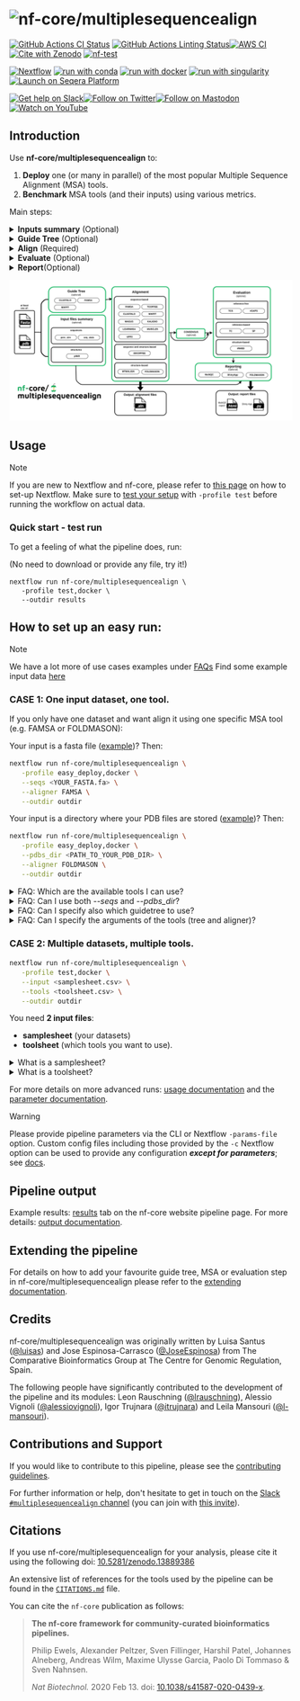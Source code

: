 <h1>
  <picture>
    <source media="(prefers-color-scheme: dark)" srcset="docs/images/nf-core-multiplesequencealign_logo_dark.png">
    <img alt="nf-core/multiplesequencealign" src="docs/images/nf-core-multiplesequencealign_logo_light.png">
  </picture>
</h1>

[![GitHub Actions CI Status](https://github.com/nf-core/multiplesequencealign/actions/workflows/ci.yml/badge.svg)](https://github.com/nf-core/multiplesequencealign/actions/workflows/ci.yml)
[![GitHub Actions Linting Status](https://github.com/nf-core/multiplesequencealign/actions/workflows/linting.yml/badge.svg)](https://github.com/nf-core/multiplesequencealign/actions/workflows/linting.yml)[![AWS CI](https://img.shields.io/badge/CI%20tests-full%20size-FF9900?labelColor=000000&logo=Amazon%20AWS)](https://nf-co.re/multiplesequencealign/results)[![Cite with Zenodo](http://img.shields.io/badge/DOI-10.5281/zenodo.13889386-1073c8?labelColor=000000)](https://doi.org/10.5281/zenodo.13889386)
[![nf-test](https://img.shields.io/badge/unit_tests-nf--test-337ab7.svg)](https://www.nf-test.com)

[![Nextflow](https://img.shields.io/badge/nextflow%20DSL2-%E2%89%A524.04.2-23aa62.svg)](https://www.nextflow.io/)
[![run with conda](http://img.shields.io/badge/run%20with-conda-3EB049?labelColor=000000&logo=anaconda)](https://docs.conda.io/en/latest/)
[![run with docker](https://img.shields.io/badge/run%20with-docker-0db7ed?labelColor=000000&logo=docker)](https://www.docker.com/)
[![run with singularity](https://img.shields.io/badge/run%20with-singularity-1d355c.svg?labelColor=000000)](https://sylabs.io/docs/)
[![Launch on Seqera Platform](https://img.shields.io/badge/Launch%20%F0%9F%9A%80-Seqera%20Platform-%234256e7)](https://cloud.seqera.io/launch?pipeline=https://github.com/nf-core/multiplesequencealign)

[![Get help on Slack](http://img.shields.io/badge/slack-nf--core%20%23multiplesequencealign-4A154B?labelColor=000000&logo=slack)](https://nfcore.slack.com/channels/multiplesequencealign)[![Follow on Twitter](http://img.shields.io/badge/twitter-%40nf__core-1DA1F2?labelColor=000000&logo=twitter)](https://twitter.com/nf_core)[![Follow on Mastodon](https://img.shields.io/badge/mastodon-nf__core-6364ff?labelColor=FFFFFF&logo=mastodon)](https://mstdn.science/@nf_core)[![Watch on YouTube](http://img.shields.io/badge/youtube-nf--core-FF0000?labelColor=000000&logo=youtube)](https://www.youtube.com/c/nf-core)

## Introduction

Use **nf-core/multiplesequencealign** to:

1. **Deploy** one (or many in parallel) of the most popular Multiple Sequence Alignment (MSA) tools.
2. **Benchmark** MSA tools (and their inputs) using various metrics.

Main steps:

  <details>
      <summary><strong>Inputs summary</strong> (Optional)</summary>
      <p>Computation of summary statistics on the input files (e.g., average sequence similarity across the input sequences, their length, pLDDT extraction if available).</p>
  </details>

  <details>
      <summary><strong>Guide Tree</strong> (Optional)</summary>
      <p>Renders a guide tree with a chosen tool (list available in <a href="docs/usage.md#2-guide-trees">usage</a>). Some aligners use guide trees to define the order in which the sequences are aligned.</p>
  </details>

  <details>
      <summary><strong>Align</strong> (Required)</summary>
      <p>Aligns the sequences with a chosen tool (list available in <a href="docs/usage.md#3-align">usage</a>).</p>
  </details>

  <details>
      <summary><strong>Evaluate</strong> (Optional)</summary>
      <p>Evaluates the generated alignments with different metrics: Sum Of Pairs (SoP), Total Column score (TC), iRMSD, Total Consistency Score (TCS), etc.</p>
  </details>

  <details>
      <summary><strong>Report</strong>(Optional)</summary>
      <p>Reports the collected information of the runs in a Shiny app and a summary table in MultiQC. Optionally, it can also render the <a href="https://github.com/steineggerlab/foldmason">Foldmason</a> MSA visualization in HTML format.</p>
  </details>

![Alt text](docs/images/nf-core-msa_metro_map.png?raw=true "nf-core-msa metro map")

## Usage

> [!NOTE]
> If you are new to Nextflow and nf-core, please refer to [this page](https://nf-co.re/docs/usage/installation) on how to set-up Nextflow. Make sure to [test your setup](https://nf-co.re/docs/usage/introduction#how-to-run-a-pipeline) with `-profile test` before running the workflow on actual data.

### Quick start - test run

To get a feeling of what the pipeline does, run:

(No need to download or provide any file, try it!)

```
nextflow run nf-core/multiplesequencealign \
   -profile test,docker \
   --outdir results
```

## How to set up an easy run:

> [!NOTE]
>We have a lot more of use cases examples under [FAQs]("https://nf-co.re/multiplesequencealign/usage/FAQs)
> Find some example input data [here](https://github.com/nf-core/test-datasets/tree/multiplesequencealign)


### CASE 1: One input dataset, one tool.

If you only have one dataset and want align it using one specific MSA tool (e.g. FAMSA or FOLDMASON):

Your input is a fasta file ([example](https://github.com/nf-core/test-datasets/blob/multiplesequencealign/testdata/setoxin-ref.fa))? Then:

```bash
nextflow run nf-core/multiplesequencealign \
   -profile easy_deploy,docker \
   --seqs <YOUR_FASTA.fa> \
   --aligner FAMSA \
   --outdir outdir
```

Your input is a directory where your PDB files are stored ([example](https://github.com/nf-core/test-datasets/blob/multiplesequencealign/testdata/af2_structures/seatoxin-ref.tar.gz))? Then:

```bash
nextflow run nf-core/multiplesequencealign \
   -profile easy_deploy,docker \
   --pdbs_dir <PATH_TO_YOUR_PDB_DIR> \
   --aligner FOLDMASON \
   --outdir outdir
```

<details>
  <summary> FAQ: Which are the available tools I can use?</summary>
  Check the list here: <a href="https://nf-co.re/multiplesequencealign/usage/#2-guide-trees"> available tools</a>.
</details>

<details>
  <summary> FAQ: Can I use both <em>--seqs</em> and <em>--pdbs_dir</em>? </summary>
  Yes, go for it! This might be useful if you want a structural evaluation of a sequence-based aligner for instance. 
</details>

<details>
  <summary> FAQ: Can I specify also which guidetree to use? </summary>
  Yes, use the --tree flag. More info: <a href="https://nf-co.re/multiplesequencealign/usage">usage</a> and <a href="https://nf-co.re/multiplesequencealign/parameters">parameters</a>.
</details>

<details>
  <summary> FAQ: Can I specify the arguments of the tools (tree and aligner)? </summary>
  Yes, use the --args_tree and --args_aligner flags. More info: <a href="https://nf-co.re/multiplesequencealign/usage">usage</a> and <a href="https://nf-co.re/multiplesequencealign/parameters">parameters</a>.
</details>

### CASE 2: Multiple datasets, multiple tools.

```bash
nextflow run nf-core/multiplesequencealign \
   -profile test,docker \
   --input <samplesheet.csv> \
   --tools <toolsheet.csv> \
   --outdir outdir
```

You need **2 input files**:

- **samplesheet** (your datasets)
- **toolsheet** (which tools you want to use).

<details>
  <summary> What is a samplesheet? </summary>
  
  The sample sheet defines the **input datasets** (sequences, structures, etc.) that the pipeline will process.

A minimal version:

```csv
id,fasta
seatoxin,seatoxin.fa
toxin,toxin.fa
```

A more complete one:

```csv
id,fasta,reference,optional_data
seatoxin,seatoxin.fa,seatoxin-ref.fa,seatoxin_structures
toxin,toxin.fa,toxin-ref.fa,toxin_structures
```

Each row represents a set of sequences (in this case the seatoxin and toxin protein families) to be aligned and the associated (if available) reference alignments and dependency files (this can be anything from protein structure or any other information you would want to use in your favourite MSA tool).

Please check: <a href="https://nf-co.re/multiplesequencealign/usage/#samplesheet-input">usage</a>.

> [!NOTE]
> The only required input is the id column and either fasta or optional_data.

</details>

<details>
  <summary> What is a toolsheet? </summary>
  
  The toolsheet specifies **which combination of tools will be deployed and benchmark in the pipeline**.

Each line defines a combination of guide tree and multiple sequence aligner to run with the respective arguments to be used.

The only required field is `aligner`. The fields `tree`, `args_tree` and `args_aligner` are optional and can be left empty.

A minimal version:

```csv
tree,args_tree,aligner,args_aligner
,,FAMSA,
```

This will run the FAMSA aligner.

A more complex one:

```csv
tree,args_tree,aligner,args_aligner
FAMSA, -gt upgma -medoidtree, FAMSA,
, ,TCOFFEE,
FAMSA,,REGRESSIVE,
```

This will run, in parallel:

- the FAMSA guidetree with the arguments <em>-gt upgma -medoidtree</em>. This guidetree is then used as input for the FAMSA aligner.
- the TCOFFEE aligner
- the FAMSA guidetree with default arguments. This guidetree is then used as input for the REGRESSIVE aligner.

Please check: <a href="https://nf-co.re/multiplesequencealign/usage/#toolsheet-input">usage</a>.

> [!NOTE]
> The only required input is `aligner`.

</details>

For more details on more advanced runs: [usage documentation](https://nf-co.re/multiplesequencealign/usage) and the [parameter documentation](https://nf-co.re/multiplesequencealign/parameters).

> [!WARNING]
> Please provide pipeline parameters via the CLI or Nextflow `-params-file` option. Custom config files including those provided by the `-c` Nextflow option can be used to provide any configuration _**except for parameters**_; see [docs](https://nf-co.re/docs/usage/getting_started/configuration#custom-configuration-files).

## Pipeline output

Example results: [results](https://nf-co.re/multiplesequencealign/results) tab on the nf-core website pipeline page.
For more details: [output documentation](https://nf-co.re/multiplesequencealign/output).

## Extending the pipeline

For details on how to add your favourite guide tree, MSA or evaluation step in nf-core/multiplesequencealign please refer to the [extending documentation](docs/extending.md).

## Credits

nf-core/multiplesequencealign was originally written by Luisa Santus ([@luisas](https://github.com/luisas)) and Jose Espinosa-Carrasco ([@JoseEspinosa](https://github.com/JoseEspinosa)) from The Comparative Bioinformatics Group at The Centre for Genomic Regulation, Spain.

The following people have significantly contributed to the development of the pipeline and its modules: Leon Rauschning ([@lrauschning](https://github.com/lrauschning)), Alessio Vignoli ([@alessiovignoli](https://github.com/alessiovignoli)), Igor Trujnara ([@itrujnara](https://github.com/itrujnara)) and Leila Mansouri ([@l-mansouri](https://github.com/l-mansouri)).

## Contributions and Support

If you would like to contribute to this pipeline, please see the [contributing guidelines](.github/CONTRIBUTING.md).

For further information or help, don't hesitate to get in touch on the [Slack `#multiplesequencealign` channel](https://nfcore.slack.com/channels/multiplesequencealign) (you can join with [this invite](https://nf-co.re/join/slack)).

## Citations

If you use nf-core/multiplesequencealign for your analysis, please cite it using the following doi: [10.5281/zenodo.13889386](https://doi.org/10.5281/zenodo.13889386)

An extensive list of references for the tools used by the pipeline can be found in the [`CITATIONS.md`](CITATIONS.md) file.

You can cite the `nf-core` publication as follows:

> **The nf-core framework for community-curated bioinformatics pipelines.**
>
> Philip Ewels, Alexander Peltzer, Sven Fillinger, Harshil Patel, Johannes Alneberg, Andreas Wilm, Maxime Ulysse Garcia, Paolo Di Tommaso & Sven Nahnsen.
>
> _Nat Biotechnol._ 2020 Feb 13. doi: [10.1038/s41587-020-0439-x](https://dx.doi.org/10.1038/s41587-020-0439-x).
